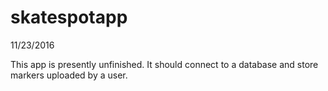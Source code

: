 # skatespotapp

11/23/2016

This app is presently unfinished. It should connect to a database and store markers uploaded by a user.
